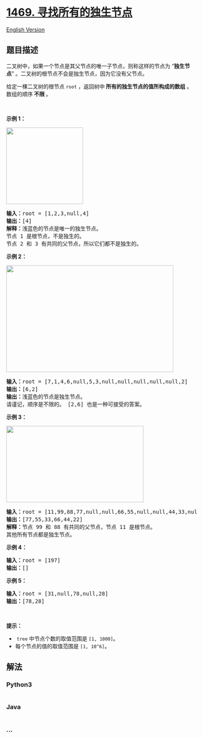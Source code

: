 # [1469. 寻找所有的独生节点](https://leetcode-cn.com/problems/find-all-the-lonely-nodes)

[English Version](/solution/1400-1499/1469.Find%20All%20The%20Lonely%20Nodes/README_EN.md)

## 题目描述

<!-- 这里写题目描述 -->

<p>二叉树中，如果一个节点是其父节点的唯一子节点，则称这样的节点为 &ldquo;<strong>独生节点</strong>&rdquo; 。二叉树的根节点不会是独生节点，因为它没有父节点。</p>

<p>给定一棵二叉树的根节点&nbsp;<code>root</code> ，返回树中<strong> 所有的独生节点的值所构成的数组</strong> 。数组的顺序<strong> 不限 </strong>。</p>

<p>&nbsp;</p>

<p><strong>示例 1：</strong></p>

<p><img alt="" src="https://cdn.jsdelivr.net/gh/doocs/leetcode@main/solution/1400-1499/1469.Find%20All%20The%20Lonely%20Nodes/images/e1.png" style="height:202px; width:203px" /></p>

<pre>
<strong>输入：</strong>root = [1,2,3,null,4]
<strong>输出：</strong>[4]
<strong>解释：</strong>浅蓝色的节点是唯一的独生节点。
节点 1 是根节点，不是独生的。
节点 2 和 3 有共同的父节点，所以它们都不是独生的。
</pre>

<p><strong>示例 2：</strong></p>

<p><img alt="" src="https://cdn.jsdelivr.net/gh/doocs/leetcode@main/solution/1400-1499/1469.Find%20All%20The%20Lonely%20Nodes/images/e2.png" style="height:282px; width:442px" /></p>

<pre>
<strong>输入：</strong>root = [7,1,4,6,null,5,3,null,null,null,null,null,2]
<strong>输出：</strong>[6,2]
<strong>输出：</strong>浅蓝色的节点是独生节点。
请谨记，顺序是不限的。 [2,6] 也是一种可接受的答案。
</pre>

<p><strong>示例 3：</strong></p>

<p><strong><img alt="" src="https://cdn.jsdelivr.net/gh/doocs/leetcode@main/solution/1400-1499/1469.Find%20All%20The%20Lonely%20Nodes/images/tree.png" style="height:202px; width:363px" /> </strong></p>

<pre>
<strong>输入：</strong>root = [11,99,88,77,null,null,66,55,null,null,44,33,null,null,22]
<strong>输出：</strong>[77,55,33,66,44,22]
<strong>解释：</strong>节点 99 和 88 有共同的父节点，节点 11 是根节点。
其他所有节点都是独生节点。</pre>

<p><strong>示例 4：</strong></p>

<pre>
<strong>输入：</strong>root = [197]
<strong>输出：</strong>[]
</pre>

<p><strong>示例 5：</strong></p>

<pre>
<strong>输入：</strong>root = [31,null,78,null,28]
<strong>输出：</strong>[78,28]
</pre>

<p>&nbsp;</p>

<p><strong>提示：</strong></p>

<ul>
	<li>&nbsp;<code>tree</code>&nbsp;中节点个数的取值范围是&nbsp;<code>[1, 1000]</code>。</li>
	<li>每个节点的值的取值范围是&nbsp;<code>[1, 10^6]</code>。</li>
</ul>


## 解法

<!-- 这里可写通用的实现逻辑 -->

<!-- tabs:start -->

### **Python3**

<!-- 这里可写当前语言的特殊实现逻辑 -->

```python

```

### **Java**

<!-- 这里可写当前语言的特殊实现逻辑 -->

```java

```

### **...**

```

```

<!-- tabs:end -->
